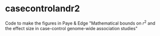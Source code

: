 # casecontrolandr2
Code to make the figures in Paye &amp; Edge "Mathematical bounds on $r^2$ and the effect size in case-control genome-wide association studies"
